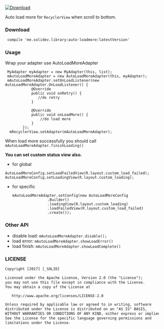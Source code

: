 [ ![Download](https://api.bintray.com/packages/solid/maven/AutoLoadmore/images/download.svg) ](https://bintray.com/solid/maven/AutoLoadmore/_latestVersion)

Auto load more for `RecyclerView` when scroll to bottom.

### Download
 ```html
  compile 'me.solidev.library:auto-loadmore:latestVersion'
 ```

### Usage
Wrap your adapter use AutoLoadMoreAdapter
```
 MyAdapter myAdapter = new MyAdapter(this, list);
 mAutoLoadMoreAdapter = new AutoLoadMoreAdapter(this, myAdapter);
 mAutoLoadMoreAdapter.setOnLoadListener(new AutoLoadMoreAdapter.OnLoadListener() {
            @Override
            public void onRetry() {
               //do retry
            }

            @Override
            public void onLoadMore() {
                //do load more
            }
        });
  mRecyclerView.setAdapter(mAutoLoadMoreAdapter);
```

When load more successfully you should call ` mAutoLoadMoreAdapter.finishLoading()`

**You can set custom status view also.**

- for global

 ```
 AutoLoadMoreConfig.setLoadFailedView(R.layout.custom_load_failed);
 AutoLoadMoreConfig.setLoadingView(R.layout.custom_loading);
 ```
- for specific

  ```
  mAutoLoadMoreAdapter.setConfig(new AutoLoadMoreConfig
                  .Builder()
                  .loadingView(R.layout.custom_loading)
                  .loadFailedView(R.layout.custom_load_failed)
                  .create());
  ```

### Other API
- disable load: `mAutoLoadMoreAdapter.disable();`
- load error: `mAutoLoadMoreAdapter.showLoadError()`
- load finish: `mAutoLoadMoreAdapter.showLoadComplete()`

### LICENSE

```html
Copyright [2017] [_SOLID]

Licensed under the Apache License, Version 2.0 (the "License");
you may not use this file except in compliance with the License.
You may obtain a copy of the License at

   http://www.apache.org/licenses/LICENSE-2.0

Unless required by applicable law or agreed to in writing, software
distributed under the License is distributed on an "AS IS" BASIS,
WITHOUT WARRANTIES OR CONDITIONS OF ANY KIND, either express or implied.
See the License for the specific language governing permissions and
limitations under the License.

```